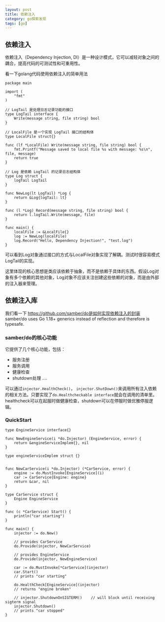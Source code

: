 ```yaml
---
layout: post
title: 依赖注入
category: go探索发现
tags: [go]
---
```


## 依赖注入
依赖注入（Dependency Injection, DI）是一种设计模式，它可以减轻对象之间的耦合，提高代码的可测试性和可重用性。

看一下golang代码使用依赖注入的简单用法
```
package main

import (
	"fmt"
)

// LogTail 是处理日志记录功能的接口
type LogTail interface {
	Write(message string, file string) bool
}

// LocalFile 是一个实现 LogTail 接口的结构体
type LocalFile struct{}

func (lf *LocalFile) Write(message string, file string) bool {
	fmt.Printf("Message saved to local file %s with message: %s\n", file, message)
	return true
}

// Log 是依赖 LogTail 的记录日志结构体
type Log struct {
	logTail LogTail
}

func NewLog(lt LogTail) *Log {
	return &Log{logTail: lt}
}

func (l *Log) Record(message string, file string) bool {
	return l.logTail.Write(message, file)
}

func main() {
	localFile := &LocalFile{}
	log := NewLog(localFile)
	log.Record("Hello, Dependency Injection!", "test.log")
}
```
可以看到Log对象通过接口的方式与LocalFile对象实现了解耦。测试时很容易模式LogTail的实现。 

这里体现的核心思想是类应该依赖于抽象，而不是依赖于具体的东西。假设Log对象有多个依赖的其他对象，Log对象不应该关注创建这些依赖的对象，而是由外部的注入器来管理。

## 依赖注入库
我们看一下 https://github.com/samber/do是如何实现依赖注入的封装
samber/do uses Go 1.18+ generics instead of reflection and therefore is typesafe.

### samber/do的核心功能
它提供了几个核心功能，包括：
- 服务注册
- 服务调用
- 健康检查
- shutdown处理
....

可以通过`injector.HealthCheck()`， `injector.ShutDown()`来调用所有注入依赖的相关方法。只要实现了`do.Healthcheckable interface`就会在调用的清单里。
healthcheck可以在起服时做健康检查，shutdown可以在停服时做优雅停服逻辑。

### QuickStart
```
type EngineService interface{}

func NewEngineService(i *do.Injector) (EngineService, error) {
    return &engineServiceImplem{}, nil
}

type engineServiceImplem struct {}


func NewCarService(i *do.Injector) (*CarService, error) {
    engine := do.MustInvoke[EngineService](i)
    car := CarService{Engine: engine}
    return &car, nil
}

type CarService struct {
	Engine EngineService
}

func (c *CarService) Start() {
	println("car starting")
}

func main() {
    injector := do.New()

    // provides CarService
    do.Provide(injector, NewCarService)

    // provides EngineService
    do.Provide(injector, NewEngineService)

    car := do.MustInvoke[*CarService](injector)
    car.Start()
    // prints "car starting"

    do.HealthCheck[EngineService](injector)
    // returns "engine broken"

    // injector.ShutdownOnSIGTERM()    // will block until receiving sigterm signal
    injector.Shutdown()
    // prints "car stopped"
}
```






